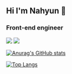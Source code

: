 ## Hi I'm Nahyun 👋
### Front-end engineer
<div>
<img src="https://img.shields.io/badge/Javascript-ffb13b?style=flat-square&logo=javascript&logoColor=white"/>
<img src="https://img.shields.io/badge/react-61DAFB?style=flat-square&logo=react&logoColor=white"/>
</div>


[![Anurag's GitHub stats](https://github-readme-stats-red-seven-90.vercel.app/api?username=hyen43&show_icons=true&theme=radical)](https://github.com/anuraghazra/github-readme-stats)

[![Top Langs](https://github-readme-stats-red-seven-90.vercel.app/api/top-langs/?username=hyen43&layout=compact)](https://github.com/anuraghazra/github-readme-stats)
